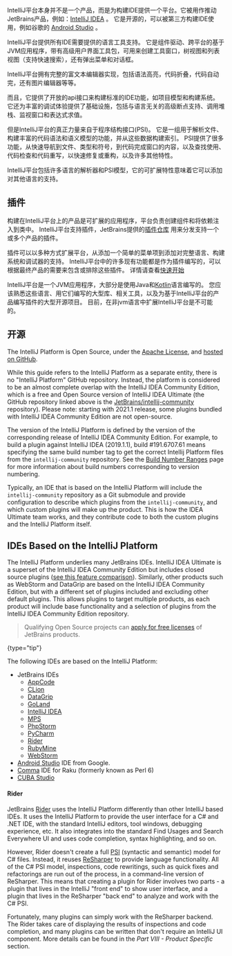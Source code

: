 [//]: # (title: The IntelliJ Platform)

<!-- Copyright 2000-2020 JetBrains s.r.o. and other contributors. Use of this source code is governed by the Apache 2.0 license that can be found in the LICENSE file. -->

IntelliJ平台本身并不是一个产品，而是为构建IDE提供一个平台。它被用作推动JetBrains产品，例如：[IntelliJ IDEA](https://www.jetbrains.com/idea/) 。
它是开源的，可以被第三方构建IDE使用，例如谷歌的 [Android Studio](https://developer.android.com/studio/index.html) 。

IntelliJ平台提供所有IDE需要提供的语言工具支持。
它是组件驱动、跨平台的基于JVM应用程序，带有高级用户界面工具包，可用来创建工具窗口，树视图和列表视图（支持快速搜索），还有弹出菜单和对话框。


IntelliJ平台拥有完整的富文本编辑器实现，包括语法高亮，代码折叠，代码自动完，还有图片编辑器等等。

而且，它提供了开放的api接口来构建标准的IDE功能，如项目模型和构建系统。
它还为丰富的调试体验提供了基础设施，包括与语言无关的高级断点支持、调用堆栈、监视窗口和表达式求值。

但是IntelliJ平台的真正力量来自于程序结构接口(PSI)。
它是一组用于解析文件、构建丰富的代码语法和语义模型的功能，并从这些数据构建索引。
PSI提供了很多功能，从快速导航到文件、类型和符号，到代码完成窗口的内容，以及查找使用、代码检查和代码重写，以快速修复或重构，以及许多其他特性。

IntelliJ平台包括许多语言的解析器和PSI模型，它的可扩展特性意味着它可以添加对其他语言的支持。

## 插件

构建在IntelliJ平台上的产品是可扩展的应用程序，平台负责创建组件和将依赖注入到类中。
IntelliJ平台支持插件，JetBrains提供的[插件仓库](https://plugins.jetbrains.com) 用来分发支持一个或多个产品的插件。

插件可以以多种方式扩展平台，从添加一个简单的菜单项到添加对完整语言、构建系统和调试器的支持。
IntelliJ平台中的许多现有功能都是作为插件编写的，可以根据最终产品的需要来包含或排除这些插件。
详情请查看[快速开始](basics.md)

IntelliJ平台是一个JVM应用程序，大部分是使用Java和[Kotlin](https://kotlinlang.org)语言编写的。
您应该熟悉这些语言、用它们编写的大型库、相关工具，以及为基于IntelliJ平台的产品编写插件的大型开源项目。
目前，在非jvm语言中扩展IntelliJ平台是不可能的。

## 开源

The IntelliJ Platform is Open Source, under the [Apache License](upsource:///LICENSE.txt), and [hosted on GitHub](https://github.com/JetBrains/intellij-community).

While this guide refers to the IntelliJ Platform as a separate entity, there is no "IntelliJ Platform" GitHub repository.
Instead, the platform is considered to be an almost complete overlap with the IntelliJ IDEA Community Edition, which is a free and Open Source version of IntelliJ IDEA Ultimate (the GitHub repository linked above is the [JetBrains/intellij-community](https://github.com/JetBrains/intellij-community) repository).
Please note: starting with 2021.1 release, some plugins bundled with IntelliJ IDEA Community Edition are not open-source.

The version of the IntelliJ Platform is defined by the version of the corresponding release of IntelliJ IDEA Community Edition.
For example, to build a plugin against IntelliJ IDEA (2019.1.1), build #191.6707.61 means specifying the same build number tag to get the correct Intellij Platform files from the `intellij-community` repository.
See the [Build Number Ranges](build_number_ranges.md) page for more information about build numbers corresponding to version numbering.

Typically, an IDE that is based on the IntelliJ Platform will include the `intellij-community` repository as a Git submodule and provide configuration to describe which plugins from the `intellij-community`, and which custom plugins will make up the product.
This is how the IDEA Ultimate team works, and they contribute code to both the custom plugins and the IntelliJ Platform itself.

## IDEs Based on the IntelliJ Platform
The IntelliJ Platform underlies many JetBrains IDEs.
IntelliJ IDEA Ultimate is a superset of the IntelliJ IDEA Community Edition but includes closed source plugins ([see this feature comparison](https://www.jetbrains.com/idea/features/editions_comparison_matrix.html)).
Similarly, other products such as WebStorm and DataGrip are based on the IntelliJ IDEA Community Edition, but with a different set of plugins included and excluding other default plugins.
This allows plugins to target multiple products, as each product will include base functionality and a selection of plugins from the IntelliJ IDEA Community Edition repository.

 >  Qualifying Open Source projects can [apply for free licenses](https://www.jetbrains.com/community/opensource/) of JetBrains products.
 >
 {type="tip"}

The following IDEs are based on the IntelliJ Platform:
* JetBrains IDEs
  * [AppCode](https://www.jetbrains.com/objc/)
  * [CLion](https://www.jetbrains.com/clion/)
  * [DataGrip](https://www.jetbrains.com/datagrip/)
  * [GoLand](https://www.jetbrains.com/go/)
  * [IntelliJ IDEA](https://www.jetbrains.com/idea/)
  * [MPS](https://www.jetbrains.com/mps/)
  * [PhpStorm](https://www.jetbrains.com/phpstorm/)
  * [PyCharm](https://www.jetbrains.com/pycharm/)
  * [Rider](#rider)
  * [RubyMine](https://www.jetbrains.com/ruby/)
  * [WebStorm](https://www.jetbrains.com/webstorm/)
* [Android Studio](https://developer.android.com/studio/index.html) IDE from Google.
* [Comma](https://commaide.com/) IDE for Raku (formerly known as Perl 6)
* [CUBA Studio](https://www.cuba-platform.com/)

#### Rider
JetBrains [Rider](https://www.jetbrains.com/rider/) uses the IntelliJ Platform differently than other IntelliJ based IDEs.
It uses the IntelliJ Platform to provide the user interface for a C# and .NET IDE, with the standard IntelliJ editors, tool windows, debugging experience, etc.
It also integrates into the standard Find Usages and Search Everywhere UI and uses code completion, syntax highlighting, and so on.

However, Rider doesn't create a full [PSI](psi.md) (syntactic and semantic) model for C# files.
Instead, it reuses [ReSharper](https://www.jetbrains.com/resharper/) to provide language functionality.
All of the C# PSI model, inspections, code rewritings, such as quick fixes and refactorings are run out of the process, in a command-line version of ReSharper.
This means that creating a plugin for Rider involves two parts - a plugin that lives in the IntelliJ "front end" to show user interface, and a plugin that lives in the ReSharper "back end" to analyze and work with the C# PSI.

Fortunately, many plugins can simply work with the ReSharper backend.
The Rider takes care of displaying the results of inspections and code completion, and many plugins can be written that don't require an IntelliJ UI component.
More details can be found in the *Part VIII - Product Specific* section.
